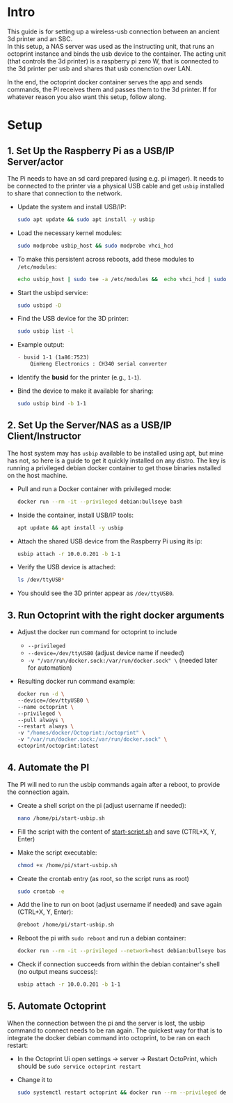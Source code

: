 # Intro

This guide is for setting up a wireless-usb connection between an ancient 3d printer and an SBC.  
In this setup, a NAS server was used as the instructing unit, that runs an octoprint instance and binds the usb device to the container. 
The acting unit (that controls the 3d printer) is a raspberry pi zero W, that is connected to the 3d printer per usb and shares that usb conenction over LAN.

In the end, the octoprint docker container serves the app and sends commands, the PI receives them and passes them to the 3d printer.
If for whatever reason you also want this setup, follow along.

# Setup 

## 1. Set Up the Raspberry Pi as a USB/IP Server/actor

The Pi needs to have an sd card prepared (using e.g. pi imager). It needs to be connected to the printer via a physical USB cable and get `usbip` installed to share that connection to the network.

- Update the system and install USB/IP:
  ```bash
  sudo apt update && sudo apt install -y usbip
  ```

- Load the necessary kernel modules:
  ```bash
  sudo modprobe usbip_host && sudo modprobe vhci_hcd
  ```

- To make this persistent across reboots, add these modules to `/etc/modules`:
  ```bash
  echo usbip_host | sudo tee -a /etc/modules &&  echo vhci_hcd | sudo tee -a /etc/modules
  ```

- Start the usbipd service:
  ```bash
  sudo usbipd -D
  ```

- Find the USB device for the 3D printer:
  ```bash
  sudo usbip list -l
  ```

- Example output:
  ```markdown
  - busid 1-1 (1a86:7523)
      QinHeng Electronics : CH340 serial converter
  ```

- Identify the **busid** for the printer (e.g., `1-1`).

- Bind the device to make it available for sharing:
  ```bash
  sudo usbip bind -b 1-1
  ```

## 2. Set Up the Server/NAS as a USB/IP Client/Instructor

The host system may has `usbip` available to be installed using apt, but mine has not, so here is a guide to get it quickly installed on any distro.
The key is running a privileged debian docker container to get those binaries nstalled on the host machine.

- Pull and run a Docker container with privileged mode:
  ```bash
  docker run --rm -it --privileged debian:bullseye bash
  ```

- Inside the container, install USB/IP tools:
  ```bash
  apt update && apt install -y usbip
  ```

- Attach the shared USB device from the Raspberry Pi using its ip:
  ```bash
  usbip attach -r 10.0.0.201 -b 1-1
  ```

- Verify the USB device is attached:
  ```bash
  ls /dev/ttyUSB*
  ```

- You should see the 3D printer appear as `/dev/ttyUSB0`.

## 3. Run Octoprint with the right docker arguments

- Adjust the docker run command for octoprint to include
  - `--privileged`
  - `--device=/dev/ttyUSB0` (adjust device name if needed)
  - `-v "/var/run/docker.sock:/var/run/docker.sock" \` (needed later for automation)

- Resulting docker run command example:
  ```bash
  docker run -d \
  --device=/dev/ttyUSB0 \
  --name octoprint \
  --privileged \
  --pull always \
  --restart always \
  -v "/homes/docker/Octoprint:/octoprint" \
  -v "/var/run/docker.sock:/var/run/docker.sock" \
  octoprint/octoprint:latest
  ```

## 4. Automate the PI

The PI will ned to run the usbip commands again after a reboot, to provide the connection again. 

- Create a shell script on the pi (adjust username if needed):
  ```bash
  nano /home/pi/start-usbip.sh
  ```

- Fill the script with the content of [start-script.sh](start-script.sh) and save (CTRL+X, Y, Enter)

- Make the script executable:
  ```bash
  chmod +x /home/pi/start-usbip.sh
  ```

- Create the crontab entry (as root, so the script runs as root)
  ```bash
  sudo crontab -e
  ```

- Add the line to run on boot (adjust username if needed) and save again (CTRL+X, Y, Enter):
  ```bash
  @reboot /home/pi/start-usbip.sh
  ```

- Reboot the pi with `sudo reboot` and run a debian container:
  ```bash
  docker run --rm -it --privileged --network=host debian:bullseye bash
  ```
- Check if connection succeeds from within the debian container's shell (no output means success):
  ```bash
  usbip attach -r 10.0.0.201 -b 1-1
  ```

## 5. Automate Octoprint

When the connection between the pi and the server is lost, the usbip command to connect needs to be ran again. 
The quickest way for that is to integrate the docker debian command into octoprint, to be ran on each restart:

- In the Octoprint Ui open settings -> server -> Restart OctoPrint, which should be `sudo service octoprint restart`

- Change it to
  ```bash
  sudo systemctl restart octoprint && docker run --rm --privileged debian:bullseye bash -c "apt update && apt install -y usbip && usbip attach -r 10.0.0.201 -b 1-1"
  ```
